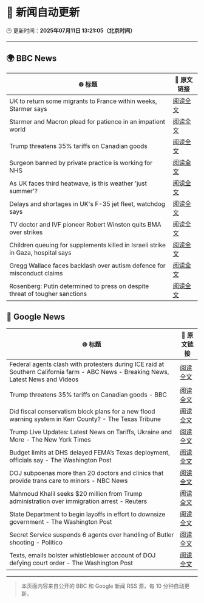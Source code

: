 # 🧠 新闻自动更新

🕒 更新时间：**2025年07月11日 13:21:05（北京时间）**

---

## 🌍 BBC News

| 🌐 标题 | 🔗 原文链接 |
|--------|-------------|
| UK to return some migrants to France within weeks, Starmer says | [阅读全文](https://www.bbc.com/news/articles/c4g2edx410wo) |
| Starmer and Macron plead for patience in an impatient world | [阅读全文](https://www.bbc.com/news/articles/clynxqdr157o) |
| Trump threatens 35% tariffs on Canadian goods | [阅读全文](https://www.bbc.com/news/articles/cvg819n954mo) |
| Surgeon banned by private practice is working for NHS | [阅读全文](https://www.bbc.com/news/articles/cev0n2r0d2yo) |
| As UK faces third heatwave, is this weather 'just summer'? | [阅读全文](https://www.bbc.com/weather/articles/cwyrw66jkkko) |
| Delays and shortages in UK's F-35 jet fleet, watchdog says | [阅读全文](https://www.bbc.com/news/articles/cy0wdyxpqvro) |
| TV doctor and IVF pioneer Robert Winston quits BMA over strikes | [阅读全文](https://www.bbc.com/news/articles/c15wxn851eqo) |
| Children queuing for supplements killed in Israeli strike in Gaza, hospital says | [阅读全文](https://www.bbc.com/news/articles/c4gd01g1gxro) |
| Gregg Wallace faces backlash over autism defence for misconduct claims | [阅读全文](https://www.bbc.com/news/articles/cx24lxl85wyo) |
| Rosenberg: Putin determined to press on despite threat of tougher sanctions | [阅读全文](https://www.bbc.com/news/videos/cz9kqe5v379o) |

## 📰 Google News

| 🌐 标题 | 🔗 原文链接 |
|--------|-------------|
| Federal agents clash with protesters during ICE raid at Southern California farm - ABC News - Breaking News, Latest News and Videos | [阅读全文](https://news.google.com/rss/articles/CBMiqAFBVV95cUxPVFJxbG1wWjVrbEFwNzlteXlYUEJhMzlXOHNJQXFWczRoUVZfRW5aVllYWXQ3TmgzZE5SU3ctM0hQQU0yN0RNM2RqV0xYSkExeEkzTktkSEtHb3dTdTlyLWFGMzJtSnZvV0NhWVFsQUxzMFRoLWF0OHBjUGtUSEk0Sk5NLVlVbGdTbURLV01MeW5XZUNKOHJwdFhBMndkd2x3ZVZJV2d1dEPSAa4BQVVfeXFMUDZlcFBBRmtsME93akV0aW1jaWJzR3RVbmlXOWhuaFRuYlNWXzVBaDlLYXlKODVuTTF5U3Mtell4UVVTcnRpMjNkSnN0QVcwTkQ0elo5RVFuYThnc0xkOXBpLWRVV3ZrcEhDWjJHM3YtQ1JENmhMZG00XzVZN3Zuems3UUFSOWhZWk15eDNpQTExRjFmTDB4a3hqUGhCMTMyY3h0NXdWRmgwTFd0YUxB?oc=5) |
| Trump threatens 35% tariffs on Canadian goods - BBC | [阅读全文](https://news.google.com/rss/articles/CBMiWkFVX3lxTE9qS2N6VTd6S0dXbnRLMHQweEhWa2JPV3JDWHRZMHpFcEhaWDlXSDVIWmoydkxjMldnNUdhdGdiOXpwc0VrdTZBMklyR3hOMHRlTE82NTJ6ekN2Z9IBX0FVX3lxTFBiRGhYU2hPVEdCeC1NVjJjVjBrZTc5eHJnTEUzSE56Zk12djhIOVdlT2o3cThlSGs4MHVnWVVtbTFLNEk2ZmNOa0RxamRRNVVLSWJ4dVBQVk94TTJjWjRr?oc=5) |
| Did fiscal conservatism block plans for a new flood warning system in Kerr County? - The Texas Tribune | [阅读全文](https://news.google.com/rss/articles/CBMikwFBVV95cUxPejRTcmVPMmczclpJdFJqODFzNnF4U3RkMG1tQldPOUJWelBySWNwam9jMzNxWVhaMmNzeDMzVEgyRGU5U2FZQUNWb2pXakY5ZWRxdkdRR3N1SXYwS0pVQ3FOcWVlZnNISDhFZEg2YlFlaW5zWlJNcDEtRUdlMUtjNUVsMmE5YUYyRlBGd0ZFQllaMDg?oc=5) |
| Trump Live Updates: Latest News on Tariffs, Ukraine and More - The New York Times | [阅读全文](https://news.google.com/rss/articles/CBMiY0FVX3lxTFB5SGFLQ2hJQl96VVd0YzBpSmFBblhNaThYQUJMSmFwc3pIeTM3ZzF1ajZSRzE3VjJIQ2QwUmFhcThOV2FNU0hZV1FRWjgtVDJ6WjBVcC1TWEtkbjJZdkZuaE5kVQ?oc=5) |
| Budget limits at DHS delayed FEMA’s Texas deployment, officials say - The Washington Post | [阅读全文](https://news.google.com/rss/articles/CBMiogFBVV95cUxQSGFoMnRpTE52VzE5WG5JTGRqQlVvS3RJN3VaTmZ6OGc4SGRua19sZUZVdzV6WHZGelhSaVhtemJ1Z2hhX2lyV2tkMEFGb1JnT2JwZTBjSkZzeVJpVmxPR3BCMGpRN0Rzd2JFZUFiRjdIeUFDQ1Z6TkdKM2R2czhPWE5KbXNMTEl1bEFGTVVOWUtZRm1nWmx0M1ZvQlNDWVA5a3c?oc=5) |
| DOJ subpoenas more than 20 doctors and clinics that provide trans care to minors - NBC News | [阅读全文](https://news.google.com/rss/articles/CBMiwwFBVV95cUxPbHpNQ1dxRVJva194VmV4OTh0STJXUGNSbGk5anZzeXhNcHVkTzVCOFU2b0lDU2hVZ3R3V3dyWW9TaFZ4RG1nWTR1azVCNmxWLUFsOHI4cWFUcWx1R1R2S2tNc0xkenZuVE40OFdHRU1hZEdZN3U4ZVVuZjYzS005WmNaOFoxU1NaVGF1U2Nyd1Fya3NFdHdnOTlLeXFaZUJ1QThWT0xEU3NGaDR5eGV0UG1pRVRiazJELWVUR2NCbmstVnPSAVZBVV95cUxPbUU0NDVSMXF2SzQ4bkpPTkFnQlo0eEFjT1lvZWxhRFFlSGYtY1g1N3Zma21rbk9mOFNQSkxBTHktaFNOdGtZU0g5OXIySGR5UzlUM0hwUQ?oc=5) |
| Mahmoud Khalil seeks $20 million from Trump administration over immigration arrest - Reuters | [阅读全文](https://news.google.com/rss/articles/CBMiyAFBVV95cUxOSFpxdXpXc1ptMGFvSlVPdHBqTXQ3MXE5YXU2M2VCTm9MSTEyNk9Na0c0eFBqMnpRT2ttanZiaGljLXpLRkpjRjloOGczbURoZXhrYWhONmFUMEM4OXhxcVk0Q21zdlFQdktiQW1TaEc3RGlvS1VnTDh5MjhBMjdiUVZ4OUQyZUdmOEc4a0k1d3YzOEk5T3BtSXpUZTdnem52LVlqRGpOUEU0S3pBVjBDLTBYR3c0a3FTWXZ5azdSQXdOc2hEWFRGaw?oc=5) |
| State Department to begin layoffs in effort to downsize government - The Washington Post | [阅读全文](https://news.google.com/rss/articles/CBMimgFBVV95cUxNd29fVmFOUnJtdzdZalZhZ3doNkJWaXFHUjBIQzZoREd2TU1fRTlzTEpsTXA2Qm5XRExtdlJpYl9rQk9HakZhN0ZnNUlGQWNWX1ltalFxYmhqTUxWeE52cWt5emtwZ21uSVFPd0pheWVRVXZFQ1lXMWJOVUo5XzJJeVE1aXFwSUFrOXRCQkJMZ1IzNzhGcXlEYjVn?oc=5) |
| Secret Service suspends 6 agents over handling of Butler shooting - Politico | [阅读全文](https://news.google.com/rss/articles/CBMinAFBVV95cUxNaGlPWVAzQUIxcWQ3R2JzQ2phbVpYOUVlb2dMdFhBS3FGNm1ZekpJSFBBVkFySjBiZW1uV2NSeWxPcGVBSHVsdnhEOHdkb2tPOXhiXzNnb21Qb1VZN1pkWGR0MU5xWWJ0TjRXSWh0SHItVUtEd0Nzb0NlazZTdVVMNDViN1NCUGtOVGxZQm9CN25HdS1pdnZHY2ZRaUY?oc=5) |
| Texts, emails bolster whistleblower account of DOJ defying court order - The Washington Post | [阅读全文](https://news.google.com/rss/articles/CBMisgFBVV95cUxPODFtODE5NERCQ1MwM0d2bml2cU82cnNhSkc1TkFlcnBvNlhMNjhGZ1VaNElzMkJaWjJIdWh6NlJhSVMybFF6NTJERnhkcXktelpWNnFtT1lmWVhJQkplZjc3ZGlkMWZIXzMydU1JUUNiX1prTDB5QnppRHpLQURrUlYxUjdHSDNiTTlkV19xVDYxUUhGMGNhaTV5VFY5ZXVQWEp1V3RKaFFKUmpqR2E2U0J3?oc=5) |

---
> 本页面内容来自公开的 BBC 和 Google 新闻 RSS 源，每 10 分钟自动更新。